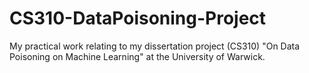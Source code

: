 # CS310-DataPoisoning-Project
My practical work relating to my dissertation project (CS310) "On Data Poisoning on Machine Learning" at the University of Warwick.
